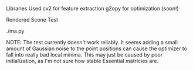 Libraries Used
cv2 for feature extraction
g2opy for optimization (soon!)

Rendered Scene Test

./ma.py

NOTE: The test currently doesn't work reliably. It seems adding a small amount of Gaussian noise to the point positions can cause the optimizer to fall into really bad local minima. This may just be caused by poor initialization, as I'm not sure how stable Essential matricies are.

